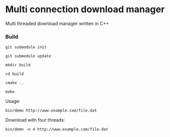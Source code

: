 # Multi connection download manager

Multi threaded download manager written in C++

### Build

```
git submodule init
```
```
git submodule update
```
```
mkdir build
```
```
cd build
```
```
cmake ..
```
```
make
```

Usage:
```
bin/demo http://www.example.com/file.dat
```
Download with four threads:
```
bin/demo -n 4 http://www.example.com/file.dat

```
